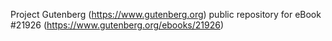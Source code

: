 Project Gutenberg (https://www.gutenberg.org) public repository for eBook #21926 (https://www.gutenberg.org/ebooks/21926)
